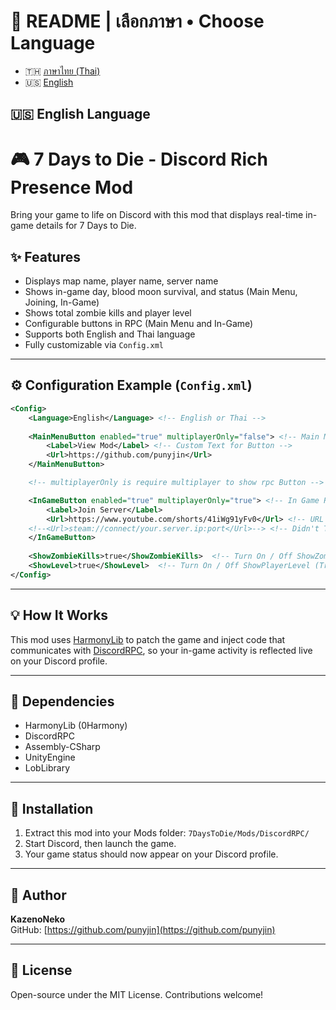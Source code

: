 # 📘 README | เลือกภาษา • Choose Language

- 🇹🇭 [ภาษาไทย (Thai)](READMETH.md)
- 🇺🇸 [English](README.md)


## 🇺🇸 English Language
# 🎮 7 Days to Die - Discord Rich Presence Mod
Bring your game to life on Discord with this mod that displays real-time in-game details for 7 Days to Die.
  
## ✨ Features

- Displays map name, player name, server name
- Shows in-game day, blood moon survival, and status (Main Menu, Joining, In-Game)
- Shows total zombie kills and player level
- Configurable buttons in RPC (Main Menu and In-Game)
- Supports both English and Thai language
- Fully customizable via `Config.xml`

---

## ⚙️ Configuration Example (`Config.xml`)
```xml
<Config>
    <Language>English</Language> <!-- English or Thai -->
    
    <MainMenuButton enabled="true" multiplayerOnly="false"> <!-- Main Menu RPC Button -->
        <Label>View Mod</Label> <!-- Custom Text for Button -->
        <Url>https://github.com/punyjin</Url> 
    </MainMenuButton>

    <!-- multiplayerOnly is require multiplayer to show rpc Button -->

    <InGameButton enabled="true" multiplayerOnly="true"> <!-- In Game RPC Button --> 
        <Label>Join Server</Label> 
        <Url>https://www.youtube.com/shorts/41iWg91yFv0</Url> <!-- URL Link Button -->
﻿﻿    <!--<Url>steam://connect/your.server.ip:port</Url>--> <!-- Didn't Test -->
    </InGameButton>
    
    <ShowZombieKills>true</ShowZombieKills>  <!-- Turn On / Off ShowZombieKills (True / False) --> 
    <ShowLevel>true</ShowLevel>  <!-- Turn On / Off ShowPlayerLevel (True / False) --> 
</Config>
```

---
## 💡 How It Works

This mod uses [HarmonyLib](https://github.com/pardeike/Harmony) to patch the game and inject code that communicates with [DiscordRPC](https://github.com/discord/discord-rpc), so your in-game activity is reflected live on your Discord profile.

---

## 📁 Dependencies

- HarmonyLib (0Harmony)
- DiscordRPC
- Assembly-CSharp
- UnityEngine
- LobLibrary

---

## 🚀 Installation

1. Extract this mod into your Mods folder: ``7DaysToDie/Mods/DiscordRPC/``
2. Start Discord, then launch the game.
3. Your game status should now appear on your Discord profile.

---

## 👤 Author

**KazenoNeko**  
GitHub: [https://github.com/punyjin](https://github.com/punyjin)

---

## 📄 License

Open-source under the MIT License. Contributions welcome!


